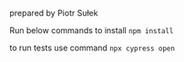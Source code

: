 prepared by Piotr Sułek

Run below commands to install
`npm install`

to run tests use command
`npx cypress open`